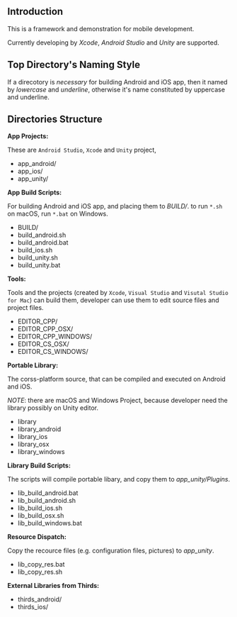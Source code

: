 ## Introduction

This is a framework and demonstration for mobile development.

Currently developing by
*Xcode*, *Android Studio* and *Unity* are supported.

## Top Directory's Naming Style

If a direcotory is *necessary* for building Android and iOS app,
then it named by *lowercase* and *underline*,
otherwise it's name constituted by uppercase and underline.

## Directories Structure

**App Projects:**

These are `Android Studio`, `Xcode` and `Unity` project,

* app_android/
* app_ios/
* app_unity/

**App Build Scripts:**

For building Android and iOS app, and placing them to *BUILD/*.
to run `*.sh` on macOS, run `*.bat` on Windows.

* BUILD/
* build_android.sh
* build_android.bat
* build_ios.sh
* build_unity.sh
* build_unity.bat

**Tools:**

Tools and the projects
(created by `Xcode`, `Visual Studio` and `Visutal Studio for Mac`)
can build them,
developer can use them to edit source files and project files.

* EDITOR_CPP/
* EDITOR_CPP_OSX/
* EDITOR_CPP_WINDOWS/
* EDITOR_CS_OSX/
* EDITOR_CS_WINDOWS/

**Portable Library:**

The corss-platform source,
that can be compiled and executed on Android and iOS.

*NOTE*: there are macOS and Windows Project,
because developer need the library possibly on Unity editor.

* library
* library_android
* library_ios
* library_osx
* library_windows

**Library Build Scripts:**

The scripts will compile portable libary,
and copy them to *app_unity/Plugins*.

* lib_build_android.bat
* lib_build_android.sh
* lib_build_ios.sh
* lib_build_osx.sh
* lib_build_windows.bat

**Resource Dispatch:**

Copy the recource files (e.g. configuration files, pictures) to *app_unity*.

* lib_copy_res.bat
* lib_copy_res.sh

**External Libraries from Thirds:**

* thirds_android/
* thirds_ios/
